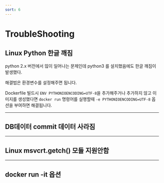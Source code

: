 ```yaml
---
sort: 6 
---
```



# TroubleShooting

## Linux Python 한글 깨짐

python 2.x 버전에서 많이 일어나는 문제인데 python3 를 설치했음에도 한글 깨짐이 발생했다.

해결법은 환경변수를 설정해주면 됩니다.

Dockerfile 빌드시 `ENV PYTHONIOENCODING=UTF-8`을 추가해주거나 추가하지 않고 이미지를 생성했다면
`docker run` 명령어를 실행할때 `-e PYTHONIOENCODING=UTF-8` 옵션을 부여하면 해결됩니다.

---

## DB데이터 commit 데이터 사라짐

---
## Linux msvcrt.getch() 모듈 지원안함

---
## docker run -it 옵션